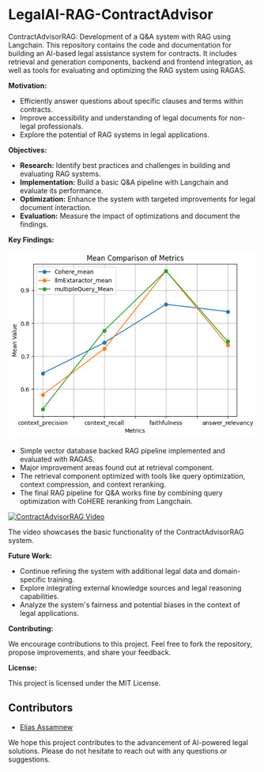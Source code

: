 # LegalAI-RAG-ContractAdvisor
ContractAdvisorRAG: Development of a Q&A system with RAG using Langchain. This repository contains the code and documentation for building an AI-based legal assistance system for contracts. It includes retrieval and generation components, backend and frontend integration, as well as tools for evaluating and optimizing the RAG system using RAGAS.

**Motivation:**

- Efficiently answer questions about specific clauses and terms within contracts.
- Improve accessibility and understanding of legal documents for non-legal professionals.
- Explore the potential of RAG systems in legal applications.

**Objectives:**

* **Research:** Identify best practices and challenges in building and evaluating RAG systems.
* **Implementation:** Build a basic Q&A pipeline with Langchain and evaluate its performance.
* **Optimization:** Enhance the system with targeted improvements for legal document interaction.
* **Evaluation:** Measure the impact of optimizations and document the findings.


**Key Findings:**

![Optimization Techniques Comparison](screenshots/comparison_improvement_approches.png)

* Simple vector database backed RAG pipeline implemented and evaluated with RAGAS.
* Major improvement areas found out at retrieval component.
* The retrieval component optimized with tools like query optimization, context compression, and context reranking.
* The final RAG pipeline for Q&A works fine by combining query optimization with CoHERE reranking from Langchain.


[![ContractAdvisorRAG Video](https://img.youtube.com/vi/KjBWNNN3thA/maxresdefault.jpg)](https://www.youtube.com/watch?v=KjBWNNN3thA)

The video showcases the basic functionality of the ContractAdvisorRAG system.

**Future Work:**

* Continue refining the system with additional legal data and domain-specific training.
* Explore integrating external knowledge sources and legal reasoning capabilities.
* Analyze the system's fairness and potential biases in the context of legal applications.

**Contributing:**

We encourage contributions to this project. Feel free to fork the repository, propose improvements, and share your feedback.

**License:**

This project is licensed under the MIT License.

## Contributors

- [Elias Assamnew](https://github.com/gelifatsy) 

We hope this project contributes to the advancement of AI-powered legal solutions. Please do not hesitate to reach out with any questions or suggestions.
